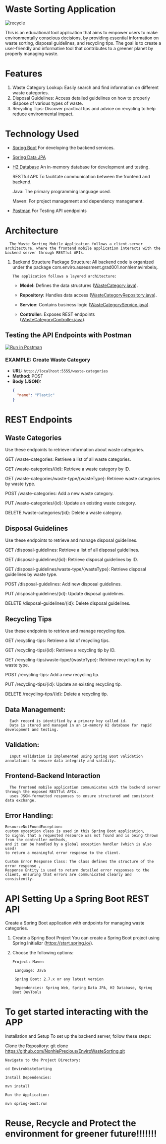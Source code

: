# Waste Sorting Application

 ![recycle](https://github.com/NonhlePrecious/EnviroWasteSorting/assets/138370947/e12800b5-c49d-42e5-892e-e911eef145c1)

This is an educational tool application that aims to empower users to make environmentally conscious decisions,
by providing essential information on waste sorting, disposal guidelines, and recycling tips.
The goal is to create a user-friendly and informative tool that contributes to a greener planet by properly managing waste.

# Features

1. Waste Category Lookup: Easily search and find information on different waste categories.
2. Disposal Guidelines: Access detailed guidelines on how to properly dispose of various types of waste.
3. Recycling Tips: Discover practical tips and advice on recycling to help reduce environmental impact.


# Technology Used

- [Spring Boot](https://spring.io/projects/spring-boot) For developing the backend services.
  
- [Spring Data JPA](https://spring.io/projects/spring-data-jpa)
  
- [H2 Database](https://www.h2database.com/) An in-memory database for development and testing.
  
  RESTful API: To facilitate communication between the frontend and backend.
  
  Java: The primary programming language used.
  
  Maven: For project management and dependency management.
  
- [Postman](https://www.postman.com/) For Testing API uendpoints


# Architecture
      The Waste Sorting Mobile Application follows a client-server architecture, where the frontend mobile application interacts with the backend server through RESTful APIs.

1. Backend Structure
      Package Structure: All backend code is organized under the package com.enviro.assessment.grad001.nonhlemavimbela;.
   
       The application follows a layered architecture:
   
    - **Model:** Defines the data structures ([WasteCategory.java](src/main/java/com/enviro/assessment/grad001/nonhlemavimbela/model/WasteCategory.java)).
      
    - **Repository:** Handles data access ([WasteCategoryRepository.java](src/main/java/com/enviro/assessment/grad001/nonhlemavimbela/repository/WasteCategoryRepository.java)).
      
    - **Service:** Contains business logic ([WasteCategoryService.java](src/main/java/com/enviro/assessment/grad001/nonhlemavimbela/service/WasteCategoryService.java)).
      
    - **Controller:** Exposes REST endpoints ([WasteCategoryController.java](src/main/java/com/enviro/assessment/grad001/nonhlemavimbela/controller/WasteCategoryController.java)).


## Testing the API Endpoints with Postman

[![Run in Postman](https://run.pstmn.io/button.svg)](https://rest-api-3929.postman.co/workspace/REST-API-Workspace~84973816-e478-4ce0-a5e3-507b76204aa1/request/36672697-ead326a3-78f1-4321-86e2-2238dadec19e?action=share&creator=36672697&ctx=documentation)

### EXAMPLE: Create Waste Category

- **URL:** `http://localhost:5555/waste-categories`
- **Method:** POST
- **Body (JSON):**
  ```json
  {
    "name": "Plastic"
  }


# REST Endpoints

## Waste Categories
Use these endpoints to retrieve information about waste categories.

GET /waste-categories: Retrieve a list of all waste categories.

GET /waste-categories/{id}: Retrieve a waste category by ID.

GET /waste-categories/waste-type/{wasteType}: Retrieve waste categories by waste type.

POST /waste-categories: Add a new waste category.

PUT /waste-categories/{id}: Update an existing waste category.

DELETE /waste-categories/{id}: Delete a waste category.

## Disposal Guidelines
Use these endpoints to retrieve and manage disposal guidelines.

GET /disposal-guidelines: Retrieve a list of all disposal guidelines.

GET /disposal-guidelines/{id}: Retrieve disposal guidelines by ID.

GET /disposal-guidelines/waste-type/{wasteType}: Retrieve disposal guidelines by waste type.

POST /disposal-guidelines: Add new disposal guidelines.

PUT /disposal-guidelines/{id}: Update disposal guidelines.

DELETE /disposal-guidelines/{id}: Delete disposal guidelines.

## Recycling Tips

Use these endpoints to retrieve and manage recycling tips.

GET /recycling-tips: Retrieve a list of recycling tips.

GET /recycling-tips/{id}: Retrieve a recycling tip by ID.

GET /recycling-tips/waste-type/{wasteType}: Retrieve recycling tips by waste type.

POST /recycling-tips: Add a new recycling tip.

PUT /recycling-tips/{id}: Update an existing recycling tip.

DELETE /recycling-tips/{id}: Delete a recycling tip.

## Data Management:
      Each record is identified by a primary key called id.
      Data is stored and managed in an in-memory H2 database for rapid development and testing.
   
## Validation:
      Input validation is implemented using Spring Boot validation annotations to ensure data integrity and validity.
   
## Frontend-Backend Interaction
      The frontend mobile application communicates with the backend server through the exposed RESTful APIs.
      uses JSON-formatted responses to ensure structured and consistent data exchange.

## Error Handling:

    ResourceNotFoundException:
    custom exception class is used in this Spring Boot application,
    to signal that a requested resource was not found and is being thrown from the controller methods,
    and it can be handled by a global exception handler (which is also used) 
    to return a meaningful error response to the client.

    Custom Error Response Class: The class defines the structure of the error response ,
    Response Entity is used to return detailed error responses to the client, ensuring that errors are communicated clearly and consistently.
    

# API Setting Up a Spring Boot REST API

Create a Spring Boot application with endpoints for managing waste categories.

1. Create a Spring Boot Project
    You can create a Spring Boot project using Spring Initializr (https://start.spring.io/).
   
3. Choose the following options:

       Project: Maven
     
        Language: Java
     
        Spring Boot: 2.7.x or any latest version
     
        Dependencies: Spring Web, Spring Data JPA, H2 Database, Spring Boot DevTools

# To get started interacting with the APP

Installation and Setup
To set up the backend server, follow these steps:

  Clone the Repository: git clone https://github.com/NonhlePrecious/EnviroWasteSorting.git
        
    Navigate to the Project Directory:
        
    cd EnviroWasteSorting
        
    Install Dependencies:
        
    mvn install
        
    Run the Application:
  
    mvn spring-boot:run
      
# Reuse, Recycle and Protect the environment for greener future!!!!!!!
